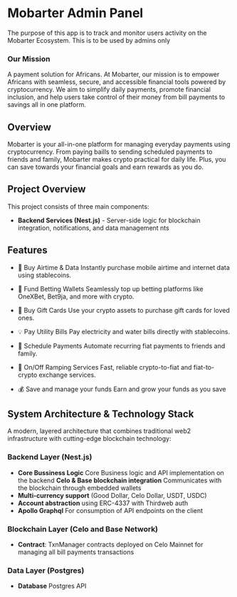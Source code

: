 # Mobarter Admin Panel

The purpose of this app is to track and monitor users activity on the Mobarter Ecosystem. This is to be used by admins only

### Our Mission

A payment solution for Africans. At Mobarter, our mission is to empower Africans with seamless, secure, and accessible financial tools powered by cryptocurrency. We aim to simplify daily payments, promote financial inclusion, and help users take control of their money from bill payments to savings all in one platform.

## Overview

Mobarter is your all-in-one platform for managing everyday payments using cryptocurrency. From paying baills to sending scheduled payments to friends and family, Mobarter makes crypto practical for daily life. Plus, you can save towards your financial goals and earn rewards as you do.

## Project Overview

This project consists of three main components:

- **Backend Services (Nest.js)** - Server-side logic for blockchain integration, notifications, and data management
  nts

## Features

- 🔌 Buy Airtime & Data
  Instantly purchase mobile airtime and internet data using stablecoins.

- 🎲 Fund Betting Wallets
  Seamlessly top up betting platforms like OneXBet, Bet9ja, and more with crypto.

- 🎁 Buy Gift Cards
  Use your crypto assets to purchase gift cards for loved ones.

- 💡 Pay Utility Bills
  Pay electricity and water bills directly with stablecoins.

- 🔁 Schedule Payments
  Automate recurring fiat payments to friends and family.

- 🔄 On/Off Ramping Services
  Fast, reliable crypto-to-fiat and fiat-to-crypto exchange services.

- 💰 Save and manage your funds
  Earn and grow your funds as you save

## System Architecture & Technology Stack

A modern, layered architecture that combines traditional web2 infrastructure with cutting-edge blockchain technology:

### Backend Layer (Nest.js)

- **Core Bussiness Logic** Core Business logic and API implementation on the backend
  **Celo & Base blockchain integration** Communicates with the blockchain through embedded wallets
- **Multi-currency support** (Good Dollar, Celo Dollar, USDT, USDC)
- **Account abstraction** using ERC-4337 with Thirdweb auth
- **Apollo Graphql** For consumption of API endpoints on the client

### Blockchain Layer (Celo and Base Network)

- **Contract**: TxnManager contracts deployed on Celo Mainnet for managing all bill payments transactions

### Data Layer (Postgres)

- **Database** Postgres API
